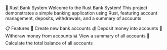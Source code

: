 🏦 Rust Bank System
Welcome to the Rust Bank System! This project demonstrates a simple banking application using Rust, featuring account management, deposits, withdrawals, and a summary of accounts.

📋 Features
🌟 Create new bank accounts
💰 Deposit money into accounts
🏧 Withdraw money from accounts
📊 View a summary of all accounts
🧮 Calculate the total balance of all accounts
